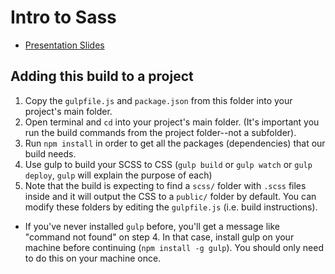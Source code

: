 # Intro to Sass

- [Presentation Slides](https://docs.google.com/a/generalassemb.ly/presentation/d/13fR_1BdKNNNBm5v-wvJFk1t9yaJB5kZZV0GEodCNfR0/edit?usp=sharing)

## Adding this build to a project

1. Copy the `gulpfile.js` and `package.json` from this folder into your project's main folder.
2. Open terminal and `cd` into your project's main folder. (It's important you run the build commands from the project folder--not a subfolder).
3. Run `npm install` in order to get all the packages (dependencies) that our build needs.
4. Use gulp to build your SCSS to CSS (`gulp build` or `gulp watch` or `gulp deploy`, `gulp` will explain the purpose of each)
5. Note that the build is expecting to find a `scss/` folder with `.scss` files inside and it will output the CSS to a `public/` folder by default. You can modify these folders by editing the `gulpfile.js` (i.e. build instructions).

* If you've never installed `gulp` before, you'll get a message like "command not found" on step 4. In that case, install gulp on your machine before continuing (`npm install -g gulp`). You should only need to do this on your machine once.
